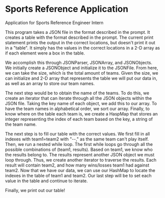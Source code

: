 # Sports Reference Application
Application for Sports Reference Engineer Intern

This program takes a JSON file in the format described in the prompt. It creates a table with the format described in the prompt. The current print statement prints the output in the correct locations, but doesn't print it out in a "table". It simply has the values in the correct locations in a 2-D array as if each element were a box in the table.

We accomplish this through JSONParser, JSONArray, and JSONObjects. We initially create a JSONObject and initialize it to the JSONFile. From here, we can take the size, which is the total amount of teams. Given the size, we can initialize and 2-D array that represents the table we will put our data in, as well as an array to store our team names.

The next step would be to obtain the name of the teams. To do this, we create an iterator that can iterate through all the JSON objects within the JSON file. Taking the key name of each object, we add this to our array. To have the team names in alphabetical order, we sort our array. Finally, to know where on the table each team is, we create a HaspMap that stores an integer representing the index of each team based on the key, a string of the team name.

The next step is to fill our table with the correct values. We first fill in all indexes with team1=team2 with "--," as the same team can't play itself. Then, we run a nested while loop. The first while loops go through all the possible combinations of (team1, results). Based on team1, we know who the results belong to. The results represent another JSON object we must loop through. Thus, we create another iterator to traverse the results. Each result will contain team2, and how many wins/losses team1 had against team2. Now that we have our data, we can use our HashMap to locate the indexes in the table of team1 and team2. Our last step will be to set each value in the table and continue to iterate.

Finally, we print out our table!
